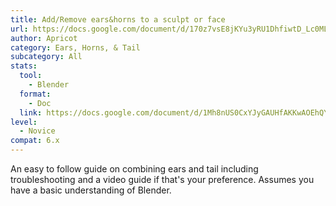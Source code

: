 ```yaml
---
title: Add/Remove ears&horns to a sculpt or face
url: https://docs.google.com/document/d/170z7vsE8jKYu3yRU1DhfiwtD_Lc0MLNCFQFN-cWGFF0
author: Apricot
category: Ears, Horns, & Tail
subcategory: All
stats:
  tool:
    - Blender
  format:
    - Doc
  link: https://docs.google.com/document/d/1Mh8nUS0CxYJyGAUHfAKKwAOEhQYC0l96uYsqgahO5ik/edit?usp=sharing
level:
  - Novice
compat: 6.x
---
```

An easy to follow guide on combining ears and tail including troubleshooting and a video guide if that's your preference. Assumes you have a basic understanding of Blender.